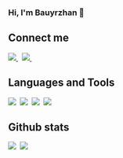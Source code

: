 ### Hi, I'm Bauyrzhan 👋


## Connect me

<a href="https://www.linkedin.com/in/almassov/">
  <img src="https://img.shields.io/badge/linkedin-%230077B5.svg?&style=for-the-badge&logo=linkedin&logoColor=white" />
</a>&nbsp;
<a href="https://telegram.me/almas_bauyrzhan">
  <img src="https://img.shields.io/badge/telegram-1DA1F2?style=for-the-badge&logo=telegram&logoColor=white" />    
</a>&nbsp;

## Languages and Tools

<img  src="https://img.shields.io/badge/Python-8382E3?style=for-the-badge&logo=python&logoColor=white">&nbsp;
<img  src="https://img.shields.io/badge/JavaScript-fff200?style=for-the-badge&logo=javascript&logoColor=black">&nbsp;
<img  src="https://img.shields.io/badge/FastAPI-%230077B5?style=for-the-badge&logo=fastapi&logoColor=white">&nbsp;
<img  src="https://img.shields.io/badge/React-b33939?style=for-the-badge&logo=react&logoColor=white">&nbsp;

## Github stats

<img src="https://github-readme-stats.vercel.app/api?username=6akee&count_private=true&show_icons=true&theme=tokyonight" />&nbsp;
<img src="https://github-readme-stats.vercel.app/api/top-langs/?username=6akee&layout=compact&theme=tokyonight&langs_count=10&hide=html,purebasic,scss,css" />

